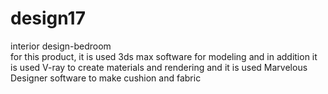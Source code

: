 # design17
interior design-bedroom  
for this product, it is used 3ds max software for modeling and in addition it is used V-ray to create materials and rendering and it is used Marvelous Designer software to make cushion and fabric
